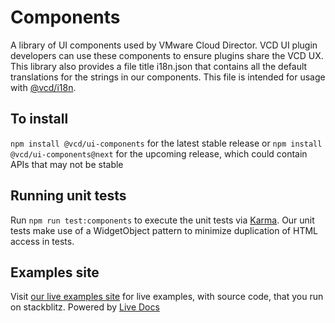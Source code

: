 # Components

A library of UI components used by VMware Cloud Director. VCD UI plugin developers can use these components to ensure
plugins share the VCD UX. This library also provides a file title i18n.json that contains all the default
translations for the strings in our components. This file is intended for usage with [@vcd/i18n](../../projects/i18n/READme.md).

## To install

`npm install @vcd/ui-components` for the latest stable release or
`npm install @vcd/ui-components@next` for the upcoming release, which could contain APIs that may not be stable

## Running unit tests

Run `npm run test:components` to execute the unit tests via [Karma](https://karma-runner.github.io). Our unit tests make use
of a WidgetObject pattern to minimize duplication of HTML access in tests.

## Examples site
Visit [our live examples site](https://vmware.github.io/vmware-cloud-director-ui-components/) for live examples, with source code, that you run on stackblitz. Powered by [Live Docs](https://github.com/vmware/live-docs)
